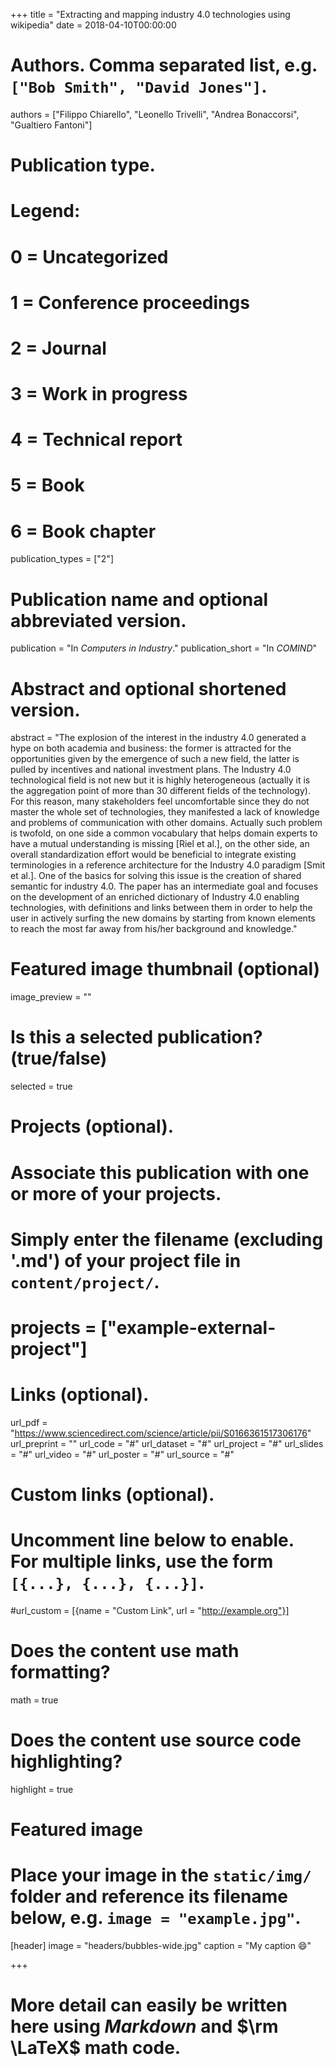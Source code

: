 +++
title = "Extracting and mapping industry 4.0 technologies using wikipedia"
date = 2018-04-10T00:00:00

# Authors. Comma separated list, e.g. `["Bob Smith", "David Jones"]`.
authors = ["Filippo Chiarello", "Leonello Trivelli", "Andrea Bonaccorsi", "Gualtiero Fantoni"]

# Publication type.
# Legend:
# 0 = Uncategorized
# 1 = Conference proceedings
# 2 = Journal
# 3 = Work in progress
# 4 = Technical report
# 5 = Book
# 6 = Book chapter
publication_types = ["2"]

# Publication name and optional abbreviated version.
publication = "In *Computers in Industry*."
publication_short = "In *COMIND*"

# Abstract and optional shortened version.
abstract = "The explosion of the interest in the industry 4.0 generated a hype on both academia and business: the former is attracted for the opportunities given by the emergence of such a new field, the latter is pulled by incentives and national investment plans. The Industry 4.0 technological field is not new but it is highly heterogeneous (actually it is the aggregation point of more than 30 different fields of the technology). For this reason, many stakeholders feel uncomfortable since they do not master the whole set of technologies, they manifested a lack of knowledge and problems of communication with other domains.
Actually such problem is twofold, on one side a common vocabulary that helps domain experts to have a mutual understanding is missing [Riel et al.], on the other side, an overall standardization effort would be beneficial to integrate existing terminologies in a reference architecture for the Industry 4.0 paradigm [Smit et al.].
One of the basics for solving this issue is the creation of shared semantic for industry 4.0. The paper has an intermediate goal and focuses on the development of an enriched dictionary of Industry 4.0 enabling technologies, with definitions and links between them in order to help the user in actively surfing the new domains by starting from known elements to reach the most far away from his/her background and knowledge."

# Featured image thumbnail (optional)
image_preview = ""

# Is this a selected publication? (true/false)
selected = true

# Projects (optional).
#   Associate this publication with one or more of your projects.
#   Simply enter the filename (excluding '.md') of your project file in `content/project/`.
# projects = ["example-external-project"]

# Links (optional).
url_pdf = "https://www.sciencedirect.com/science/article/pii/S0166361517306176"
url_preprint = ""
url_code = "#"
url_dataset = "#"
url_project = "#"
url_slides = "#"
url_video = "#"
url_poster = "#"
url_source = "#"

# Custom links (optional).
#   Uncomment line below to enable. For multiple links, use the form `[{...}, {...}, {...}]`.
#url_custom = [{name = "Custom Link", url = "http://example.org"}]

# Does the content use math formatting?
math = true

# Does the content use source code highlighting?
highlight = true

# Featured image
# Place your image in the `static/img/` folder and reference its filename below, e.g. `image = "example.jpg"`.
[header]
image = "headers/bubbles-wide.jpg"
caption = "My caption :smile:"

+++

# More detail can easily be written here using *Markdown* and $\rm \LaTeX$ math code.
